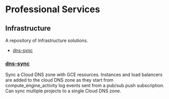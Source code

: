 # Professional Services
## Infrastructure
A repository of Infrastructure solutions.

 * [dns-sync](#dns-sync)

### [dns-sync](dns-sync/)
  Sync a Cloud DNS zone with GCE resources. Instances and load balancers are added to the cloud DNS zone as they start from compute_engine_activity log events sent from a pub/sub push subscription. Can sync multiple projects to a single Cloud DNS zone.
